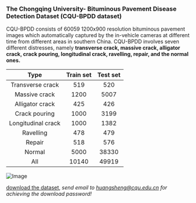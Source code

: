 ### The Chongqing University- Bituminous Pavement Disease Detection Dataset (CQU-BPDD dataset)

CQU-BPDD consists of 60059 1200x900 resolution bituminous pavement images which automatically captured by the in-vehicle cameras at different time from different areas in southern China. CQU-BPDD involves seven different distresses, namely **transverse crack, massive crack, alligator crack, crack pouring, longitudinal crack, ravelling, repair, and the normal ones.**

| Type | Train set | Test set |
|:----:|:----:  | :----: |
|Transverse crack| 519  | 520 |
| Massive crack | 1200 | 5007 |
| Alligator crack | 425 | 426 |
|Crack pouring| 1000  | 3199 |
| Longitudinal crack | 1000 | 1382 |
|Ravelling| 478  | 479 |
| Repair | 518 | 576 |
|Normal| 5000  | 38330 |
|All| 10140  | 49919 |

![Image](https://github.com/HuangSheng-CQU/HuangSheng-CQU.github.io/blob/master/dataset.png?raw=true)

[download the dataset](https://pan.baidu.com/s/1ShSn0-bpBhCvNF1vF_LH5g), _send email to huangsheng@cqu.edu.cn for achieving the download password!_

